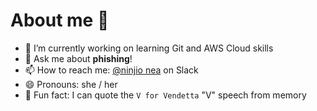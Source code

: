 # About me 🦄

- 🌱 I’m currently working on learning Git and AWS Cloud skills
- 💬 Ask me about **phishing**!
- 📫 How to reach me: [@ninjio nea](https://getjobber.slack.com/team/U07EPMSKDCL) on Slack
- 😄 Pronouns: she / her
- 💫 Fun fact: I can quote the `V for Vendetta` "V" speech from memory
